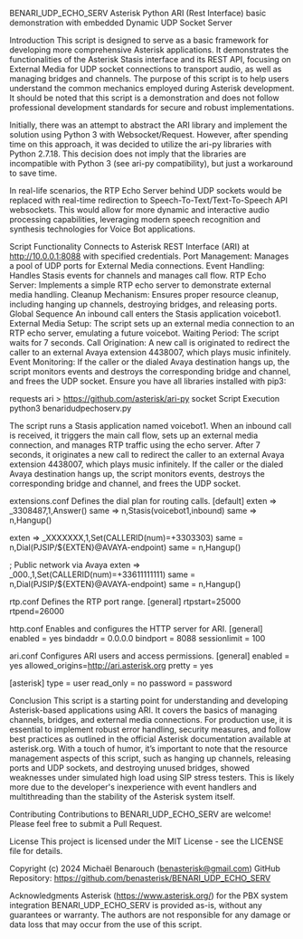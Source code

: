 
BENARI_UDP_ECHO_SERV
Asterisk Python ARI (Rest Interface) basic demonstration with embedded Dynamic UDP Socket Server
 
Introduction
This script is designed to serve as a basic framework for developing more comprehensive Asterisk applications. It demonstrates the functionalities of the Asterisk Stasis interface and its REST API, focusing on External Media for UDP socket connections to transport audio, as well as managing bridges and channels. The purpose of this script is to help users understand the common mechanics employed during Asterisk development. It should be noted that this script is a demonstration and does not follow professional development standards for secure and robust implementations.

Initially, there was an attempt to abstract the ARI library and implement the solution using Python 3 with Websocket/Request. However, after spending time on this approach, it was decided to utilize the ari-py libraries with Python 2.7.18. This decision does not imply that the libraries are incompatible with Python 3 (see ari-py compatibility), but just a workaround to save time.

In real-life scenarios, the RTP Echo Server behind UDP sockets would be replaced with real-time redirection to Speech-To-Text/Text-To-Speech API websockets. This would allow for more dynamic and interactive audio processing capabilities, leveraging modern speech recognition and synthesis technologies for Voice Bot applications.

Script Functionality
Connects to Asterisk REST Interface (ARI) at http://10.0.0.1:8088 with specified credentials.
Port Management: Manages a pool of UDP ports for External Media connections.
Event Handling: Handles Stasis events for channels and manages call flow.
RTP Echo Server: Implements a simple RTP echo server to demonstrate external media handling.
Cleanup Mechanism: Ensures proper resource cleanup, including hanging up channels, destroying bridges, and releasing ports.
Global Sequence
An inbound call enters the Stasis application voicebot1.
External Media Setup: The script sets up an external media connection to an RTP echo server, emulating a future voicebot.
Waiting Period: The script waits for 7 seconds.
Call Origination: A new call is originated to redirect the caller to an external Avaya extension 4438007, which plays music infinitely.
Event Monitoring: If the caller or the dialed Avaya destination hangs up, the script monitors events and destroys the corresponding bridge and channel, and frees the UDP socket.
Ensure you have all libraries installed with pip3:

requests
ari > https://github.com/asterisk/ari-py
socket
Script Execution
python3 benaridudpechoserv.py

The script runs a Stasis application named voicebot1. When an inbound call is received, it triggers the main call flow, sets up an external media connection, and manages RTP traffic using the echo server. After 7 seconds, it originates a new call to redirect the caller to an external Avaya extension 4438007, which plays music infinitely. If the caller or the dialed Avaya destination hangs up, the script monitors events, destroys the corresponding bridge and channel, and frees the UDP socket.

extensions.conf
Defines the dial plan for routing calls.
[default]
exten => _3308487,1,Answer()
same => n,Stasis(voicebot1,inbound)
same => n,Hangup()

exten => _XXXXXXX,1,Set(CALLERID(num)=+3303303)
same = n,Dial(PJSIP/${EXTEN}@AVAYA-endpoint)
same = n,Hangup()

; Public network via Avaya
exten => _000.,1,Set(CALLERID(num)=+33611111111)
same = n,Dial(PJSIP/${EXTEN}@AVAYA-endpoint)
same = n,Hangup()

rtp.conf
Defines the RTP port range.
[general]
rtpstart=25000
rtpend=26000

http.conf
Enables and configures the HTTP server for ARI.
[general]
enabled = yes
bindaddr = 0.0.0.0
bindport = 8088
sessionlimit = 100

ari.conf
Configures ARI users and access permissions.
[general]
enabled = yes
allowed_origins=http://ari.asterisk.org
pretty = yes

[asterisk]
type = user
read_only = no
password = password

Conclusion
This script is a starting point for understanding and developing Asterisk-based applications using ARI. It covers the basics of managing channels, bridges, and external media connections. For production use, it is essential to implement robust error handling, security measures, and follow best practices as outlined in the official Asterisk documentation available at asterisk.org. With a touch of humor, it’s important to note that the resource management aspects of this script, such as hanging up channels, releasing ports and UDP sockets, and destroying unused bridges, showed weaknesses under simulated high load using SIP stress testers. This is likely more due to the developer's inexperience with event handlers and multithreading than the stability of the Asterisk system itself.

Contributing
Contributions to BENARI_UDP_ECHO_SERV are welcome! Please feel free to submit a Pull Request.

License
This project is licensed under the MIT License - see the LICENSE file for details.

Copyright (c) 2024 Michaël Benarouch (benasterisk@gmail.com) GitHub Repository: https://github.com/benasterisk/BENARI_UDP_ECHO_SERV

Acknowledgments
Asterisk (https://www.asterisk.org/) for the PBX system integration
BENARI_UDP_ECHO_SERV is provided as-is, without any guarantees or warranty. The authors are not responsible for any damage or data loss that may occur from the use of this script.
